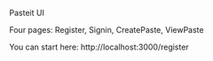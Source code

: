 Pasteit UI

Four pages: Register, Signin, CreatePaste, ViewPaste

You can start here: http://localhost:3000/register 

